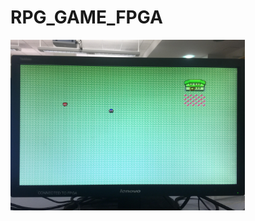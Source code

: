 # RPG_GAME_FPGA
<img src="https://github.com/jhzhaofred/RPG_GAME_FPGA/blob/master/Demo/unnamed.jpg" width = "375" height = "273" alt="Laptop" align=center /> 
